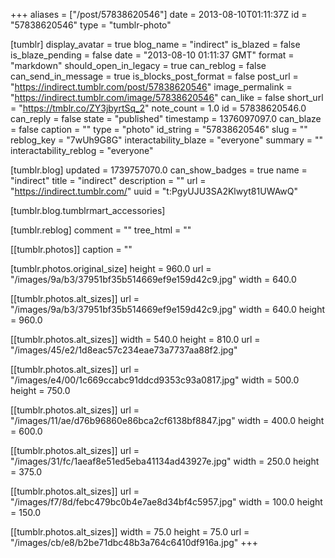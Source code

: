 +++
aliases = ["/post/57838620546"]
date = 2013-08-10T01:11:37Z
id = "57838620546"
type = "tumblr-photo"

[tumblr]
display_avatar = true
blog_name = "indirect"
is_blazed = false
is_blaze_pending = false
date = "2013-08-10 01:11:37 GMT"
format = "markdown"
should_open_in_legacy = true
can_reblog = false
can_send_in_message = true
is_blocks_post_format = false
post_url = "https://indirect.tumblr.com/post/57838620546"
image_permalink = "https://indirect.tumblr.com/image/57838620546"
can_like = false
short_url = "https://tmblr.co/ZY3jbyrtSq_2"
note_count = 1.0
id = 57838620546.0
can_reply = false
state = "published"
timestamp = 1376097097.0
can_blaze = false
caption = ""
type = "photo"
id_string = "57838620546"
slug = ""
reblog_key = "7wUh9G8G"
interactability_blaze = "everyone"
summary = ""
interactability_reblog = "everyone"

[tumblr.blog]
updated = 1739757070.0
can_show_badges = true
name = "indirect"
title = "indirect"
description = ""
url = "https://indirect.tumblr.com/"
uuid = "t:PgyUJU3SA2Klwyt81UWAwQ"

[tumblr.blog.tumblrmart_accessories]

[tumblr.reblog]
comment = ""
tree_html = ""

[[tumblr.photos]]
caption = ""

[tumblr.photos.original_size]
height = 960.0
url = "/images/9a/b3/37951bf35b514669ef9e159d42c9.jpg"
width = 640.0

[[tumblr.photos.alt_sizes]]
url = "/images/9a/b3/37951bf35b514669ef9e159d42c9.jpg"
width = 640.0
height = 960.0

[[tumblr.photos.alt_sizes]]
width = 540.0
height = 810.0
url = "/images/45/e2/1d8eac57c234eae73a7737aa88f2.jpg"

[[tumblr.photos.alt_sizes]]
url = "/images/e4/00/1c669ccabc91ddcd9353c93a0817.jpg"
width = 500.0
height = 750.0

[[tumblr.photos.alt_sizes]]
url = "/images/11/ae/d76b96860e86bca2cf6138bf8847.jpg"
width = 400.0
height = 600.0

[[tumblr.photos.alt_sizes]]
url = "/images/31/fc/1aeaf8e51ed5eba41134ad43927e.jpg"
width = 250.0
height = 375.0

[[tumblr.photos.alt_sizes]]
url = "/images/f7/8d/febc479bc0b4e7ae8d34bf4c5957.jpg"
width = 100.0
height = 150.0

[[tumblr.photos.alt_sizes]]
width = 75.0
height = 75.0
url = "/images/cb/e8/b2be71dbc48b3a764c6410df916a.jpg"
+++

